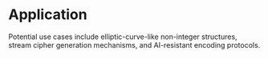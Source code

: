 # Application
Potential use cases include elliptic-curve-like non-integer structures, stream cipher generation mechanisms, and AI-resistant encoding protocols.
